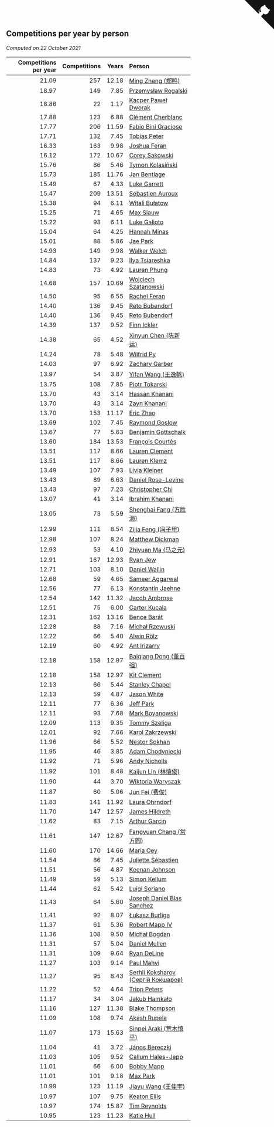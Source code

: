 ## Competitions per year by person

*Computed on 22 October 2021*

| Competitions per year | Competitions | Years | Person |
| ---: | ---: | ---: | :--- |
| 21.09 | 257 | 12.18 | [Ming Zheng (郑鸣)](https://www.worldcubeassociation.org/persons/2009ZHEN11) |
| 18.97 | 149 | 7.85 | [Przemysław Rogalski](https://www.worldcubeassociation.org/persons/2013ROGA02) |
| 18.86 | 22 | 1.17 | [Kacper Paweł Dworak](https://www.worldcubeassociation.org/persons/2020DWOR01) |
| 17.88 | 123 | 6.88 | [Clément Cherblanc](https://www.worldcubeassociation.org/persons/2014CHER05) |
| 17.77 | 206 | 11.59 | [Fabio Bini Graciose](https://www.worldcubeassociation.org/persons/2010GRAC02) |
| 17.71 | 132 | 7.45 | [Tobias Peter](https://www.worldcubeassociation.org/persons/2014PETE03) |
| 16.33 | 163 | 9.98 | [Joshua Feran](https://www.worldcubeassociation.org/persons/2011FERA01) |
| 16.12 | 172 | 10.67 | [Corey Sakowski](https://www.worldcubeassociation.org/persons/2011SAKO01) |
| 15.76 | 86 | 5.46 | [Tymon Kolasiński](https://www.worldcubeassociation.org/persons/2016KOLA02) |
| 15.73 | 185 | 11.76 | [Jan Bentlage](https://www.worldcubeassociation.org/persons/2010BENT01) |
| 15.49 | 67 | 4.33 | [Luke Garrett](https://www.worldcubeassociation.org/persons/2017GARR05) |
| 15.47 | 209 | 13.51 | [Sébastien Auroux](https://www.worldcubeassociation.org/persons/2008AURO01) |
| 15.38 | 94 | 6.11 | [Witali Bułatow](https://www.worldcubeassociation.org/persons/2015BUAT01) |
| 15.25 | 71 | 4.65 | [Max Siauw](https://www.worldcubeassociation.org/persons/2017SIAU02) |
| 15.22 | 93 | 6.11 | [Luke Galioto](https://www.worldcubeassociation.org/persons/2015GALI02) |
| 15.04 | 64 | 4.25 | [Hannah Minas](https://www.worldcubeassociation.org/persons/2017MINA04) |
| 15.01 | 88 | 5.86 | [Jae Park](https://www.worldcubeassociation.org/persons/2015PARK24) |
| 14.93 | 149 | 9.98 | [Walker Welch](https://www.worldcubeassociation.org/persons/2011WELC01) |
| 14.84 | 137 | 9.23 | [Ilya Tsiareshka](https://www.worldcubeassociation.org/persons/2012TERE01) |
| 14.83 | 73 | 4.92 | [Lauren Phung](https://www.worldcubeassociation.org/persons/2016PHUN02) |
| 14.68 | 157 | 10.69 | [Wojciech Szatanowski](https://www.worldcubeassociation.org/persons/2011SZAT01) |
| 14.50 | 95 | 6.55 | [Rachel Feran](https://www.worldcubeassociation.org/persons/2015FERA01) |
| 14.40 | 136 | 9.45 | [Reto Bubendorf](https://www.worldcubeassociation.org/persons/2012BUBE01) |
| 14.40 | 136 | 9.45 | [Reto Bubendorf](https://www.worldcubeassociation.org/persons/2012BUBE01) |
| 14.39 | 137 | 9.52 | [Finn Ickler](https://www.worldcubeassociation.org/persons/2012ICKL01) |
| 14.38 | 65 | 4.52 | [Xinyun Chen (陈新运)](https://www.worldcubeassociation.org/persons/2017CHEN36) |
| 14.24 | 78 | 5.48 | [Wilfrid Py](https://www.worldcubeassociation.org/persons/2016PYWI01) |
| 14.03 | 97 | 6.92 | [Zachary Garber](https://www.worldcubeassociation.org/persons/2014GARB01) |
| 13.97 | 54 | 3.87 | [Yifan Wang (王逸帆)](https://www.worldcubeassociation.org/persons/2017WANY29) |
| 13.75 | 108 | 7.85 | [Piotr Tokarski](https://www.worldcubeassociation.org/persons/2013TOKA01) |
| 13.70 | 43 | 3.14 | [Hassan Khanani](https://www.worldcubeassociation.org/persons/2018KHAN26) |
| 13.70 | 43 | 3.14 | [Zayn Khanani](https://www.worldcubeassociation.org/persons/2018KHAN28) |
| 13.70 | 153 | 11.17 | [Eric Zhao](https://www.worldcubeassociation.org/persons/2010ZHAO19) |
| 13.69 | 102 | 7.45 | [Raymond Goslow](https://www.worldcubeassociation.org/persons/2014GOSL01) |
| 13.67 | 77 | 5.63 | [Benjamin Gottschalk](https://www.worldcubeassociation.org/persons/2016GOTT01) |
| 13.60 | 184 | 13.53 | [François Courtès](https://www.worldcubeassociation.org/persons/2008COUR01) |
| 13.51 | 117 | 8.66 | [Lauren Clement](https://www.worldcubeassociation.org/persons/2013KLEM01) |
| 13.51 | 117 | 8.66 | [Lauren Klemz](https://www.worldcubeassociation.org/persons/2013KLEM01) |
| 13.49 | 107 | 7.93 | [Livia Kleiner](https://www.worldcubeassociation.org/persons/2013KLEI03) |
| 13.43 | 89 | 6.63 | [Daniel Rose-Levine](https://www.worldcubeassociation.org/persons/2015ROSE01) |
| 13.43 | 97 | 7.23 | [Christopher Chi](https://www.worldcubeassociation.org/persons/2014CHIC01) |
| 13.07 | 41 | 3.14 | [Ibrahim Khanani](https://www.worldcubeassociation.org/persons/2018KHAN27) |
| 13.05 | 73 | 5.59 | [Shenghai Fang (方胜海)](https://www.worldcubeassociation.org/persons/2016FANG01) |
| 12.99 | 111 | 8.54 | [Zijia Feng (冯子甲)](https://www.worldcubeassociation.org/persons/2013FENG02) |
| 12.98 | 107 | 8.24 | [Matthew Dickman](https://www.worldcubeassociation.org/persons/2013DICK01) |
| 12.93 | 53 | 4.10 | [Zhiyuan Ma (马之元)](https://www.worldcubeassociation.org/persons/2017MAZH04) |
| 12.91 | 167 | 12.93 | [Ryan Jew](https://www.worldcubeassociation.org/persons/2008JEWR01) |
| 12.71 | 103 | 8.10 | [Daniel Wallin](https://www.worldcubeassociation.org/persons/2013WALL03) |
| 12.68 | 59 | 4.65 | [Sameer Aggarwal](https://www.worldcubeassociation.org/persons/2017AGGA01) |
| 12.56 | 77 | 6.13 | [Konstantin Jaehne](https://www.worldcubeassociation.org/persons/2015JAEH01) |
| 12.54 | 142 | 11.32 | [Jacob Ambrose](https://www.worldcubeassociation.org/persons/2010AMBR01) |
| 12.51 | 75 | 6.00 | [Carter Kucala](https://www.worldcubeassociation.org/persons/2015KUCA01) |
| 12.31 | 162 | 13.16 | [Bence Barát](https://www.worldcubeassociation.org/persons/2008BARA01) |
| 12.28 | 88 | 7.16 | [Michał Rzewuski](https://www.worldcubeassociation.org/persons/2014RZEW01) |
| 12.22 | 66 | 5.40 | [Alwin Rölz](https://www.worldcubeassociation.org/persons/2016ROLZ01) |
| 12.19 | 60 | 4.92 | [Ant Irizarry](https://www.worldcubeassociation.org/persons/2016IRIZ02) |
| 12.18 | 158 | 12.97 | [Baiqiang Dong (董百强)](https://www.worldcubeassociation.org/persons/2008DONG06) |
| 12.18 | 158 | 12.97 | [Kit Clement](https://www.worldcubeassociation.org/persons/2008CLEM01) |
| 12.13 | 66 | 5.44 | [Stanley Chapel](https://www.worldcubeassociation.org/persons/2016CHAP04) |
| 12.13 | 59 | 4.87 | [Jason White](https://www.worldcubeassociation.org/persons/2016WHIT16) |
| 12.11 | 77 | 6.36 | [Jeff Park](https://www.worldcubeassociation.org/persons/2015PARK08) |
| 12.11 | 93 | 7.68 | [Mark Boyanowski](https://www.worldcubeassociation.org/persons/2014BOYA01) |
| 12.09 | 113 | 9.35 | [Tommy Szeliga](https://www.worldcubeassociation.org/persons/2012SZEL01) |
| 12.01 | 92 | 7.66 | [Karol Zakrzewski](https://www.worldcubeassociation.org/persons/2014ZAKR01) |
| 11.96 | 66 | 5.52 | [Nestor Sokhan](https://www.worldcubeassociation.org/persons/2016SOKH01) |
| 11.95 | 46 | 3.85 | [Adam Chodyniecki](https://www.worldcubeassociation.org/persons/2017CHOD02) |
| 11.92 | 71 | 5.96 | [Andy Nicholls](https://www.worldcubeassociation.org/persons/2015NICH04) |
| 11.92 | 101 | 8.48 | [Kaijun Lin (林恺俊)](https://www.worldcubeassociation.org/persons/2013LINK01) |
| 11.90 | 44 | 3.70 | [Wiktoria Waryszak](https://www.worldcubeassociation.org/persons/2018WARY01) |
| 11.87 | 60 | 5.06 | [Jun Fei (费俊)](https://www.worldcubeassociation.org/persons/2016FEIJ02) |
| 11.83 | 141 | 11.92 | [Laura Ohrndorf](https://www.worldcubeassociation.org/persons/2009OHRN01) |
| 11.70 | 147 | 12.57 | [James Hildreth](https://www.worldcubeassociation.org/persons/2009HILD01) |
| 11.62 | 83 | 7.15 | [Arthur Garcin](https://www.worldcubeassociation.org/persons/2014GARC27) |
| 11.61 | 147 | 12.67 | [Fangyuan Chang (常方圆)](https://www.worldcubeassociation.org/persons/2009CHAN04) |
| 11.60 | 170 | 14.66 | [Maria Oey](https://www.worldcubeassociation.org/persons/2007OEYM01) |
| 11.54 | 86 | 7.45 | [Juliette Sébastien](https://www.worldcubeassociation.org/persons/2014SEBA01) |
| 11.51 | 56 | 4.87 | [Keenan Johnson](https://www.worldcubeassociation.org/persons/2016JOHN30) |
| 11.49 | 59 | 5.13 | [Simon Kellum](https://www.worldcubeassociation.org/persons/2016KELL12) |
| 11.44 | 62 | 5.42 | [Luigi Soriano](https://www.worldcubeassociation.org/persons/2016SORI04) |
| 11.43 | 64 | 5.60 | [Joseph Daniel Blas Sanchez](https://www.worldcubeassociation.org/persons/2016SANC08) |
| 11.41 | 92 | 8.07 | [Łukasz Burliga](https://www.worldcubeassociation.org/persons/2013BURL01) |
| 11.37 | 61 | 5.36 | [Robert Mapp IV](https://www.worldcubeassociation.org/persons/2016IVRO01) |
| 11.36 | 108 | 9.50 | [Michał Bogdan](https://www.worldcubeassociation.org/persons/2012BOGD01) |
| 11.31 | 57 | 5.04 | [Daniel Mullen](https://www.worldcubeassociation.org/persons/2016MULL04) |
| 11.31 | 109 | 9.64 | [Ryan DeLine](https://www.worldcubeassociation.org/persons/2012DELI01) |
| 11.27 | 103 | 9.14 | [Paul Mahvi](https://www.worldcubeassociation.org/persons/2012MAHV01) |
| 11.27 | 95 | 8.43 | [Serhii Koksharov (Сергій Кокшаров)](https://www.worldcubeassociation.org/persons/2013KOKS01) |
| 11.22 | 52 | 4.64 | [Tripp Peters](https://www.worldcubeassociation.org/persons/2017PETE04) |
| 11.17 | 34 | 3.04 | [Jakub Hamkało](https://www.worldcubeassociation.org/persons/2018HAMK01) |
| 11.16 | 127 | 11.38 | [Blake Thompson](https://www.worldcubeassociation.org/persons/2010THOM03) |
| 11.09 | 108 | 9.74 | [Akash Rupela](https://www.worldcubeassociation.org/persons/2012RUPE01) |
| 11.07 | 173 | 15.63 | [Sinpei Araki (荒木慎平)](https://www.worldcubeassociation.org/persons/2006ARAK01) |
| 11.04 | 41 | 3.72 | [János Bereczki](https://www.worldcubeassociation.org/persons/2018BERE01) |
| 11.03 | 105 | 9.52 | [Callum Hales-Jepp](https://www.worldcubeassociation.org/persons/2012HALE01) |
| 11.01 | 66 | 6.00 | [Bobby Mapp](https://www.worldcubeassociation.org/persons/2015MAPP01) |
| 11.01 | 101 | 9.18 | [Max Park](https://www.worldcubeassociation.org/persons/2012PARK03) |
| 10.99 | 123 | 11.19 | [Jiayu Wang (王佳宇)](https://www.worldcubeassociation.org/persons/2010WANG53) |
| 10.97 | 107 | 9.75 | [Keaton Ellis](https://www.worldcubeassociation.org/persons/2012ELLI01) |
| 10.97 | 174 | 15.87 | [Tim Reynolds](https://www.worldcubeassociation.org/persons/2005REYN01) |
| 10.95 | 123 | 11.23 | [Katie Hull](https://www.worldcubeassociation.org/persons/2010HULL01) |


<a href="https://github.com/jonatanklosko/wca_statistics" class="github-corner" aria-label="View source on Github"><svg width="80" height="80" viewBox="0 0 250 250" style="fill:#151513; color:#fff; position: absolute; top: 0; border: 0; right: 0;" aria-hidden="true"><path d="M0,0 L115,115 L130,115 L142,142 L250,250 L250,0 Z"></path><path d="M128.3,109.0 C113.8,99.7 119.0,89.6 119.0,89.6 C122.0,82.7 120.5,78.6 120.5,78.6 C119.2,72.0 123.4,76.3 123.4,76.3 C127.3,80.9 125.5,87.3 125.5,87.3 C122.9,97.6 130.6,101.9 134.4,103.2" fill="currentColor" style="transform-origin: 130px 106px;" class="octo-arm"></path><path d="M115.0,115.0 C114.9,115.1 118.7,116.5 119.8,115.4 L133.7,101.6 C136.9,99.2 139.9,98.4 142.2,98.6 C133.8,88.0 127.5,74.4 143.8,58.0 C148.5,53.4 154.0,51.2 159.7,51.0 C160.3,49.4 163.2,43.6 171.4,40.1 C171.4,40.1 176.1,42.5 178.8,56.2 C183.1,58.6 187.2,61.8 190.9,65.4 C194.5,69.0 197.7,73.2 200.1,77.6 C213.8,80.2 216.3,84.9 216.3,84.9 C212.7,93.1 206.9,96.0 205.4,96.6 C205.1,102.4 203.0,107.8 198.3,112.5 C181.9,128.9 168.3,122.5 157.7,114.1 C157.9,116.9 156.7,120.9 152.7,124.9 L141.0,136.5 C139.8,137.7 141.6,141.9 141.8,141.8 Z" fill="currentColor" class="octo-body"></path></svg></a><style>.github-corner:hover .octo-arm{animation:octocat-wave 560ms ease-in-out}@keyframes octocat-wave{0%,100%{transform:rotate(0)}20%,60%{transform:rotate(-25deg)}40%,80%{transform:rotate(10deg)}}@media (max-width:500px){.github-corner:hover .octo-arm{animation:none}.github-corner .octo-arm{animation:octocat-wave 560ms ease-in-out}}</style>
